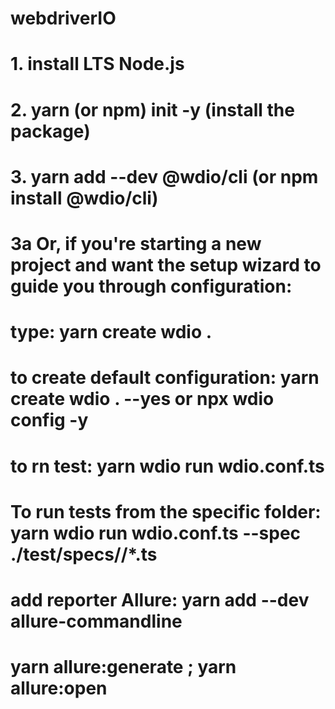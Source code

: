 # webdriverIO
# 1. install LTS Node.js
# 2. yarn (or npm) init -y (install the package)
# 3. yarn add --dev @wdio/cli (or npm install @wdio/cli)
# 3a Or, if you're starting a new project and want the setup wizard to guide you through configuration:
# type: yarn create wdio .
# to create default configuration: yarn create wdio . --yes or npx wdio config -y

# to rn test: yarn wdio run wdio.conf.ts

# To run tests from the specific folder: yarn wdio run wdio.conf.ts --spec ./test/specs/<folderName>/*.ts 

# add reporter Allure:  yarn add --dev allure-commandline
# yarn allure:generate ; yarn allure:open




